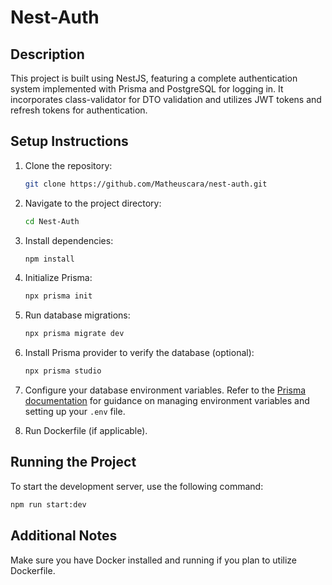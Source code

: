 # Nest-Auth

## Description

This project is built using NestJS, featuring a complete authentication system implemented with Prisma and PostgreSQL for logging in. It incorporates class-validator for DTO validation and utilizes JWT tokens and refresh tokens for authentication.

## Setup Instructions

1. Clone the repository:

    ```bash
    git clone https://github.com/Matheuscara/nest-auth.git
    ```

2. Navigate to the project directory:

    ```bash
    cd Nest-Auth
    ```

3. Install dependencies:

    ```bash
    npm install
    ```

4. Initialize Prisma:

    ```bash
    npx prisma init
    ```

5. Run database migrations:

    ```bash
    npx prisma migrate dev
    ```

6. Install Prisma provider to verify the database (optional):

    ```bash
    npx prisma studio
    ```

7. Configure your database environment variables. Refer to the [Prisma documentation](https://www.prisma.io/docs/orm/more/development-environment/environment-variables/managing-env-files-and-setting-variables) for guidance on managing environment variables and setting up your `.env` file.

8. Run Dockerfile (if applicable).

## Running the Project

To start the development server, use the following command:

```bash
npm run start:dev
```

## Additional Notes

Make sure you have Docker installed and running if you plan to utilize Dockerfile.

